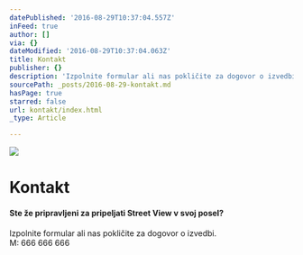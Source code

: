 ```yaml
---
datePublished: '2016-08-29T10:37:04.557Z'
inFeed: true
author: []
via: {}
dateModified: '2016-08-29T10:37:04.063Z'
title: Kontakt
publisher: {}
description: 'Izpolnite formular ali nas pokličite za dogovor o izvedbi.M: 666 666 666'
sourcePath: _posts/2016-08-29-kontakt.md
hasPage: true
starred: false
url: kontakt/index.html
_type: Article

---
```

![](https://the-grid-user-content.s3-us-west-2.amazonaws.com/7fc778af-a8ba-49b4-af2d-2511900b93c7.png)

# Kontakt

#### Ste že pripravljeni za pripeljati Street View v svoj posel?

Izpolnite formular ali nas pokličite za dogovor o izvedbi.  
M: 666 666 666